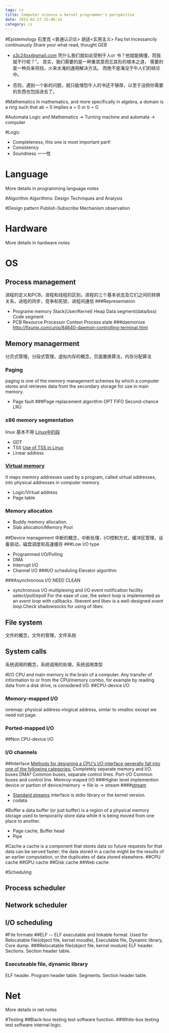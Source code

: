 ```yaml
---
tags: cs
title: Computer science a kernel programmer's perspective
date: 2015-02-27 15:46:14
category: cs
---
```


#Epistemology
石里克 <普通认识论>
胡适<实用主义>
Faq list
Incessancily continuously Share your what read, thought
GEB
* s3c24xx@gmail.com
凭什么我们就如此受制于人or 书？他就能搞懂，而我就不行呢？”。
其实，我们需要的是一种重其意而忘其形的根本之道，
需要的是一种兵来将挡，火来水淹的通用解决方法。
而绝不是淹没于牛人们的结论中。
+ 否则，遇到一个新的问题，就只能埋怨牛人的书还不够厚，以至于没把你需要的东西也包括进去了。

#Mathematics 
In mathematics, and more specifically in algebra, a domain is a ring such that ab = 0 implies a = 0 or b = 0.

#Automata
Logic and Mathematics -> Turning machine and automata -> computer

#Logic
* Completeness, this one is most important part!
* Consistency
* Soundness 一一性

# Language
More details in programming language notes

#Algorithm
Algorithms: Design Techniques and Analysis

#Design pattern
Publish-Subscribe Mechanism 
observation


# Hardware
More details in hardware notes 

# OS
## Process management
进程的定义和PCB，进程和线程的区别，进程的三个基本状态及它们之间的转换关系，进程的同步，竞争和死锁，进程间通信
###Representation 
* Programe  memory
Stack(User/Kernel)
Heap
Data segment(data/bss)
Code segment
* PCB
Resource
Processor Context
Process state
###daemonize
http://fixunix.com/unix/84640-daemon-controlling-terminal.html

## Memory managerment
分页式管理，分段式管理，虚拟内存的概念，页面置换算法，内存分配算法
### Paging
paging is one of the memory management schemes by which 
a computer stores and retrieves data from the secondary storage for use in main memory.
* Page fault
###Page replacement algorithm
OPT
FIFO
Second-chance
LRU
### x86 memory segmentation
linux 基本不用
[Linux中的段](http://oss.org.cn/kernel-book/ch02/2.3.7.htm)
* GDT
* TSS
[Use of TSS in Linux](https://en.wikipedia.org/wiki/Task_state_segment#Use_of_TSS_in_Linux)
* Linear address
### [Virtual memory](https://en.wikipedia.org/wiki/Virtual_memory#Paged_virtual_memory)
It maps memory addresses used by a program, called virtual addresses, into physical addresses in computer memory.
* Logic/Virtual address
* Page table
### Memory allocation
* Buddy memory allocation. 
* Slab allocation/Memory Pool

##Device management
中断的概念，中断处理，I/O控制方式，缓冲区管理，设备驱动，磁盘调度和高速缓存
###Low I/O type
* Programmed I/O/Polling
* DMA
* Interrupt I/O
* Channel I/O
###I/O scheduling
Elevator algorithm

###Asynchronous I/O NEED CLEAN
* synchronous I/O multiplexing and I/O event notification facility
select/poll/epoll
For the ease of use, the select loop is implemented as an *event loop* with callbacks.
libevent and libev is a well-designed *event loop*.Check shadowsocks for using of libev.

## File system 
文件的概念，文件的管理，文件系统

## System calls
系统调用的概念，系统调用的处理，系统调用类型

#I/O
CPU and main memory is the brain of a computer.
Any transfer of information to or from the CPU/memory combo, for example by reading data from a disk drive, is considered I/O. 
##CPU-device I/O
### Memory-mapped I/O
ioremap: physical address->logical address, simlar to vmalloc except we need not page.
### Ported-mapped I/O

##Non CPU-device I/O
### I/O channels

##Interface
[Methods for designing a CPU's I/O interface generally fall into one of the following categories:](http://www.cs.uwm.edu/classes/cs458/Lecture/HTML/ch11s02.html)
Completely separate memory and I/O. buses DMA?
Common buses, separate control lines. Port-I/O
Common buses and control line. Memroy-maped I/O
###Higher level implemention
device or partion of device/memory -> file 
io -> stream
####[stream](https://en.wikipedia.org/wiki/Stream_(computing))
* [Standard streams](https://en.wikipedia.org/wiki/Standard_streams)
interface is stdio library or the kernel version.
* codata

#Buffer
a data buffer (or just buffer) is a region of a physical memory storage 
used to temporarily store data while it is being moved from one place to another.
* Page cache, Buffer head
* Pipe

#Cache
a cache is a component that stores data so future requests for that data can be served faster; 
the data stored in a cache might be the results of an earlier computation, 
or the duplicates of data stored elsewhere. 
##CPU cache
##GPU cache
##Disk cache
##Web cache

#Scheduling
## Process scheduler
## Network scheduler
## I/O scheduling

#File formate
##ELF -- ELF executable and linkable format.
Used for Relocatable file(object file, kernel moudle), Executable file, Dynamic library, Core dump. 
###Relocatable file(object file, kernel module)
ELF header.
Sections.
Section header table.
### Executeable file, dynamic library
ELF header.
Program header table.
Segments.
Section header table.

# Net
More details in net notes 

#Testing
##Black-box testing
test software function.
##White-box testing
test software internal logic.
